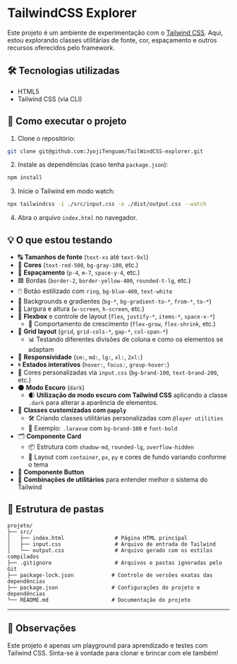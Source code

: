 # TailwindCSS Explorer

Este projeto é um ambiente de experimentação com o [Tailwind CSS](https://tailwindcss.com/). Aqui, estou explorando classes utilitárias de fonte, cor, espaçamento e outros recursos oferecidos pelo framework.

## 🛠 Tecnologias utilizadas

- HTML5  
- Tailwind CSS (via CLI)

## 🚀 Como executar o projeto

1. Clone o repositório:

```bash
git clone git@github.com:JyojiTenguam/TailWindCSS-explorer.git
```

2. Instale as dependências (caso tenha `package.json`):

```bash
npm install
```

3. Inicie o Tailwind em modo watch:

```bash
npx tailwindcss -i ./src/input.css -o ./dist/output.css --watch
```

4. Abra o arquivo `index.html` no navegador.

## 💡 O que estou testando

- 🔠 **Tamanhos de fonte** (`text-xs` até `text-9xl`)
- 🎨 **Cores** (`text-red-500`, `bg-gray-100`, etc.)
- 📏 **Espaçamento** (`p-4`, `m-7`, `space-y-4`, etc.)
- 🟦 Bordas (`border-2`, `border-yellow-400`, `rounded-t-lg`, etc.)
- 🖱️ Botão estilizado com `ring`, `bg-blue-400`, `text-white`
- 🌈 Backgrounds e gradientes (`bg-*`, `bg-gradient-to-*`, `from-*`, `to-*`)
- 📐 Largura e altura (`w-screen`, `h-screen`, etc.)
- 🧱 **Flexbox** e controle de layout (`flex`, `justify-*`, `items-*`, `space-x-*`)
  - 🔄 Comportamento de crescimento (`flex-grow`, `flex-shrink`, etc.)
- 🧮 **Grid layout** (`grid`, `grid-cols-*`, `gap-*`, `col-span-*`)
  - 📊 Testando diferentes divisões de coluna e como os elementos se adaptam
- 📱 **Responsividade** (`sm:`, `md:`, `lg:`, `xl:`, `2xl:`)
- 🌀 **Estados interativos** (`hover:`, `focus:`, `group-hover:`)
- 🎨 Cores personalizadas via `input.css` (`bg-brand-100`, `text-brand-200`, etc.)
- 🌑 **Modo Escuro** (`dark`)
  - 🌒 **Utilização do modo escuro com Tailwind CSS** aplicando a classe `.dark` para alterar a aparência de elementos.
- 🧰 **Classes customizadas com `@apply`**
  - 🛠️ Criando classes utilitárias personalizadas com `@layer utilities`
  - 💎 Exemplo: `.laravue` com `bg-brand-100` e `font-bold`
- 🗂️ **Componente Card**
  - 📦 Estrutura com `shadow-md`, `rounded-lg`, `overflow-hidden`
  - 🧱 Layout com `container`, `px`, `py` e cores de fundo variando conforme o tema
- 🔘 **Componente Button**
- 🧩 **Combinações de utilitários** para entender melhor o sistema do Tailwind

## 📁 Estrutura de pastas

```
projeto/
├── src/
│   ├── index.html                # Página HTML principal
│   ├── input.css                 # Arquivo de entrada do Tailwind
│   └── output.css                # Arquivo gerado com os estilos compilados
├── .gitignore                    # Arquivos e pastas ignoradas pelo Git
├── package-lock.json            # Controle de versões exatas das dependências
├── package.json                 # Configurações do projeto e dependências
└── README.md                    # Documentação do projeto
```

---

## 📌 Observações

Este projeto é apenas um playground para aprendizado e testes com Tailwind CSS. Sinta-se à vontade para clonar e brincar com ele também!
